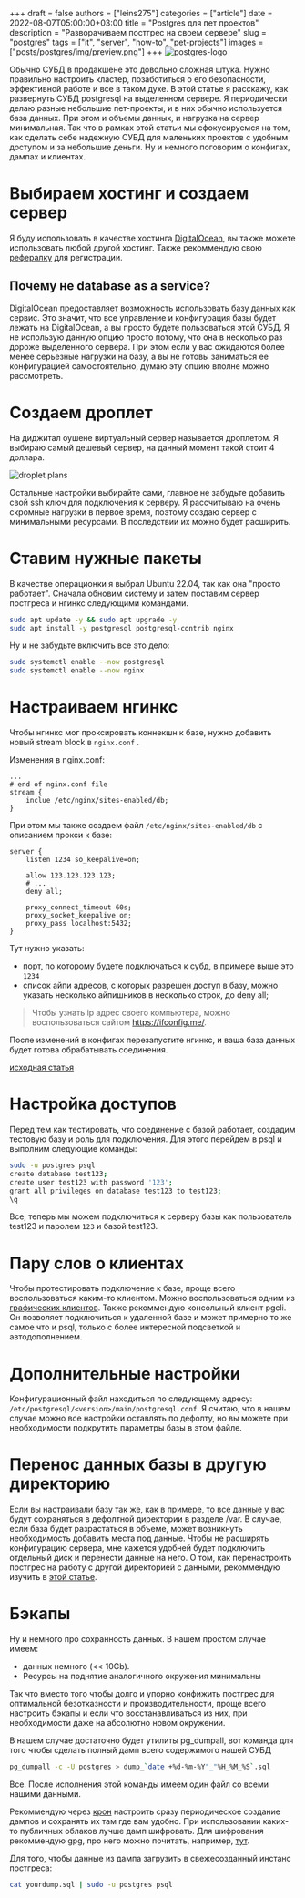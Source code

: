 +++ 
draft = false
authors = ["leins275"]
categories = ["article"]
date = 2022-08-07T05:00:00+03:00
title = "Postgres для пет проектов"
description = "Разворачиваем постгрес на своем сервере"
slug = "postgres"
tags = ["it", "server", "how-to", "pet-projects"]
images = ["posts/postgres/img/preview.png"]
+++
![postgres-logo](img/preview.png)

Обычно СУБД в продакшене это довольно сложная штука. Нужно правильно настроить кластер, позаботиться о его безопасности, эффективной работе и все в таком духе. В этой статье я расскажу, как развернуть СУБД postgresql на выделенном сервере. Я периодически делаю разные небольшие пет-проекты, и в них обычно используется база данных. При этом и объемы данных, и нагрузка на сервер минимальная. Так что в рамках этой статьи мы сфокусируемся на том, как сделать себе надежную СУБД для маленьких проектов с удобным доступом и за небольшие деньги. Ну и немного поговорим о конфигах, дампах и клиентах.

# Выбираем хостинг и создаем сервер
Я буду использовать в качестве хостинга [DigitalOcean](https://www.digitalocean.com/), вы также можете использовать любой другой хостинг. Также рекоммендую свою [рефералку](/about/) для регистрации.

## Почему не database as a service?
DigitalOcean предоставляет возможность использовать базу данных как сервис. Это значит, что все управление и конфигурация базы будет лежать на DigitalOcean, а вы просто будете пользоваться этой СУБД. Я не использую данную опцию просто потому, что она в несколько раз дороже выделенного сервера. При этом если у вас ожидаются более менее серьезные нагрузки на базу, а вы не готовы заниматься ее конфигурацией самостоятельно, думаю эту опцию вполне можно рассмотреть.

# Создаем дроплет 
На диджитал оушене виртуальный сервер называется дроплетом. Я выбираю самый дешевый сервер, на данный момент такой стоит 4 доллара.

![droplet plans](img/1.png)

Остальные настройки выбирайте сами, главное не забудьте добавить свой ssh ключ для подключения к серверу. Я рассчитываю на очень скромные нагрузки в первое время, поэтому создаю сервер с минимальными ресурсами. В последствии их можно будет расширить. 

# Ставим нужные пакеты
В качестве операционки я выбрал Ubuntu 22.04, так как она "просто работает". Сначала обновим систему и затем поставим сервер постгреса и нгинкс следующими командами.

```bash
sudo apt update -y && sudo apt upgrade -y
sudo apt install -y postgresql postgresql-contrib nginx
```

Ну и не забудьте включить все это дело:

```bash
sudo systemctl enable --now postgresql
sudo systemctl enable --now nginx
```

# Настраиваем нгинкс 

Чтобы нгинкс мог проксировать коннекшн к базе, нужно добавить новый stream block в `nginx.conf` .  

Изменения в nginx.conf:

```nginx
...
# end of nginx.conf file
stream {
	inclue /etc/nginx/sites-enabled/db;
}
```

При этом мы также создаем файл `/etc/nginx/sites-enabled/db` с описанием прокси к базе:

```nginx
server {
	listen 1234 so_keepalive=on;

	allow 123.123.123.123;
	# ...
	deny all;

	proxy_connect_timeout 60s;
	proxy_socket_keepalive on;
	proxy_pass localhost:5432;
}
```

Тут нужно указать:
 - порт, по которому будете подключаться к субд, в примере выше это `1234`
 - список айпи адресов, с которых разрешен доступ в базу, можно указать несколько айпишников в несколько строк, до deny all;

> Чтобы узнать ip адрес своего компьютера, можно воспользоваться сайтом https://ifconfig.me/.

После изменений в конфигах перезапустите нгинкс, и ваша база данных будет готова обрабатывать соединения.

[исходная статья](https://wasi0013.com/2021/11/15/setup-nginx-reverse-proxy-to-access-postgresql-database-remotely/)

# Настройка доступов 

Перед тем как тестировать, что соединение с базой работает, создадим тестовую базу и роль для подключения. Для этого перейдем в psql и выполним следующие команды:

```bash
sudo -u postgres psql
create database test123;
create user test123 with password '123';
grant all privileges on database test123 to test123;
\q
```

Все, теперь мы можем подключиться к серверу базы как пользователь test123 и паролем `123` и базой test123.

# Пару слов о клиентах

Чтобы протестировать подключение к базе, проще всего воспользоваться каким-то клиентом. Можно воспользоваться одним из [графических клиентов](https://proglib.io/p/8-luchshih-gui-klientov-postgresql-v-2021-godu-2021-09-20). Также рекоммендую консольный клиент pgcli. Он позволяет подключиться к удаленной базе и может примерно то же самое что и psql, только с более интересной подсветкой и автодополнением.

# Дополнительные настройки 

Конфигурационный файл находиться по следующему адресу: `/etc/postgresql/<version>/main/postgresql.conf`. Я считаю, что в нашем случае можно все настройки оставлять по дефолту, но вы можете при необходимости подкрутить параметры базы в этом файле.

# Перенос данных базы в другую директорию
Если вы настраивали базу так же, как в примере, то все данные у вас будут сохраняться в дефолтной директории в разделе /var. В случае, если база будет разрастаться в объеме, может возникнуть необходимость добавить места под данные. Чтобы не расширять конфигурацию сервера, мне кажется удобней будет подключить отдельный диск и перенести данные на него. О том, как перенастроить постгрес на работу с другой директорией с данными, рекоммендую изучить в [этой статье](https://fitodic.github.io/how-to-change-postgresql-data-directory-on-linux).

# Бэкапы
Ну и немного про сохранность данных. В нашем простом случае имеем:
 - данных немного (<< 10Gb). 
 - Ресурсы на поднятие аналогичного окружения минимальны

Так что вместо того чтобы долго и упорно конфижить постгрес для оптимальной безотказности и производительности, проще всего настроить бэкапы и если что восстанавливаться из них, при необходимости даже на абсолютно новом окружении.

В нашем случае достаточно будет утилиты pg_dumpall, вот команда для того чтобы сделать полный дамп всего содержимого нашей СУБД

```bash
pg_dumpall -c -U postgres > dump_`date +%d-%m-%Y"_"%H_%M_%S`.sql
```

Все. После исполнения этой команды имеем один файл со всеми нашими данными.

Рекоммендую через [крон](https://timeweb.com/ru/community/articles/chto-takoe-cron) настроить сразу периодическое создание дампов и сохранять их там где вам удобно. При использовании каких-то публичных облаков лучше дамп шифровать. Для шифрования рекоммендую gpg, про него можно почитать, например, [тут](https://devpew.com/blog/gpg/).

Для того, чтобы данные из дампа загрузить в свежесозданный инстанс постгреса:
```bash
cat yourdump.sql | sudo -u postgres psql
```


